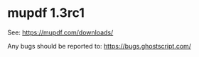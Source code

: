 # mupdf 1.3rc1

See:
https://mupdf.com/downloads/

Any bugs should be reported to:
https://bugs.ghostscript.com/
